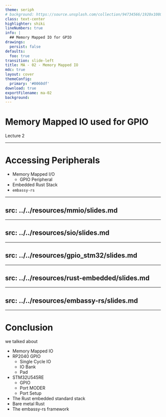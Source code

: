 ```yaml
---
theme: seriph
# background: https://source.unsplash.com/collection/94734566/1920x1080
class: text-center
highlighter: shiki
lineNumbers: true
info: |
  ## Memory Mapped IO for GPIO
drawings:
  persist: false
defaults:
  foo: true
transition: slide-left
title: MA - 02 - Memory Mapped IO
mdc: true
layout: cover
themeConfig:
  primary: '#0060df'
download: true
exportFilename: ma-02
background:
---
```


# Memory Mapped IO used for GPIO
Lecture 2

---

# Accessing Peripherals

- Memory Mapped I/O
  - GPIO Peripheral
- Embedded Rust Stack
- `embassy-rs`

<!-- MMIO -->

---
src: ../../resources/mmio/slides.md
---

<!-- SIO -->

---
src: ../../resources/sio/slides.md
---

<!-- GPIO -->

---
src: ../../resources/gpio_stm32/slides.md
---

<!-- rust-embedded -->

---
src: ../../resources/rust-embedded/slides.md
---

<!-- embassy-rs -->

---
src: ../../resources/embassy-rs/slides.md
---

---

# Conclusion
we talked about

- Memory Mapped IO
- RP2040 GPIO
  - Single Cycle IO
  - IO Bank
  - Pad
- STM32U545RE
  - GPIO
  - Port MODER
  - Port Setup
- The Rust embedded standard stack
- Bare metal Rust
- The embassy-rs framework
